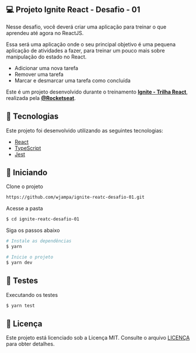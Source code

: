 ## 💻 Projeto Ignite React - Desafio - 01

Nesse desafio, você deverá criar uma aplicação para treinar o que aprendeu até agora no ReactJS.

Essa será uma aplicação onde o seu principal objetivo é uma pequena aplicação de atividades a fazer, para treinar um pouco mais sobre manipulação do estado no React.

- Adicionar uma nova tarefa
- Remover uma tarefa
- Marcar e desmarcar uma tarefa como concluída

Este é um projeto desenvolvido durante o treinamento **[Ignite - Trilha React](https://rocketseat.com.br/)**, realizada pela **[@Rocketseat](https://github.com/Rocketseat)**.

## 🔖 Tecnologias

Este projeto foi desenvolvido utilizando as seguintes tecnologias:

- [React](https://reactjs.org)
- [TypeScript](https://www.typescriptlang.org/)
- [Jest](https://jestjs.io/)

## 🚀 Iniciando

Clone o projeto

```bash
https://github.com/wjampa/ignite-reatc-desafio-01.git
```

Acesse a pasta

```bash
$ cd ignite-reatc-desafio-01
```

Siga os passos abaixo

```bash
# Instale as dependências
$ yarn

# Inicie o projeto
$ yarn dev
```

## 🥇 Testes

Executando os testes

```bash
$ yarn test
```

## 📝 Licença

Este projeto está licenciado sob a Licença MIT. Consulte o arquivo [LICENÇA](LICENSE) para obter detalhes.
